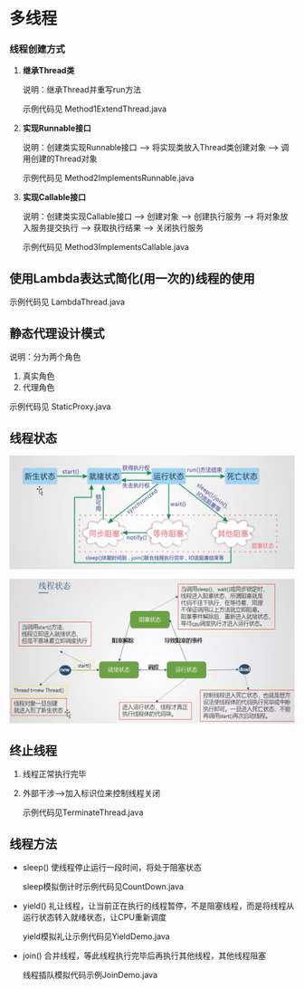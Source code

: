 # 多线程

### 线程创建方式

1. **继承Thread类**

   说明：继承Thread并重写run方法

   示例代码见 Method1ExtendThread.java 

2. **实现Runnable接口**

   说明：创建类实现Runnable接口 --> 将实现类放入Thread类创建对象 --> 调用创建的Thread对象

   示例代码见 Method2ImplementsRunnable.java

3. **实现Callable接口**

   说明：创建类实现Callable接口 --> 创建对象 --> 创建执行服务 --> 将对象放入服务提交执行 --> 获取执行结果 --> 关闭执行服务

   示例代码见 Method3ImplementsCallable.java



## 使用Lambda表达式简化(用一次的)线程的使用

示例代码见 LambdaThread.java



## 静态代理设计模式

说明：分为两个角色

1. 真实角色
2. 代理角色

示例代码见 StaticProxy.java



## 线程状态

![](https://github.com/wang-century/JavaCodes/blob/main/imgs/multithreading/01.png)

![](https://github.com/wang-century/JavaCodes/blob/main/imgs/multithreading/02.png)



## 终止线程

1. 线程正常执行完毕

2. 外部干涉-->加入标识位来控制线程关闭

   示例代码见TerminateThread.java



## 线程方法

- sleep() 	使线程停止运行一段时间，将处于阻塞状态

  sleep模拟倒计时示例代码见CountDown.java

- yield()      礼让线程，让当前正在执行的线程暂停，不是阻塞线程，而是将线程从运行状态转入就绪状态，让CPU重新调度

  yield模拟礼让示例代码见YieldDemo.java

- join()        合并线程，等此线程执行完毕后再执行其他线程，其他线程阻塞

  线程插队模拟代码示例JoinDemo.java
